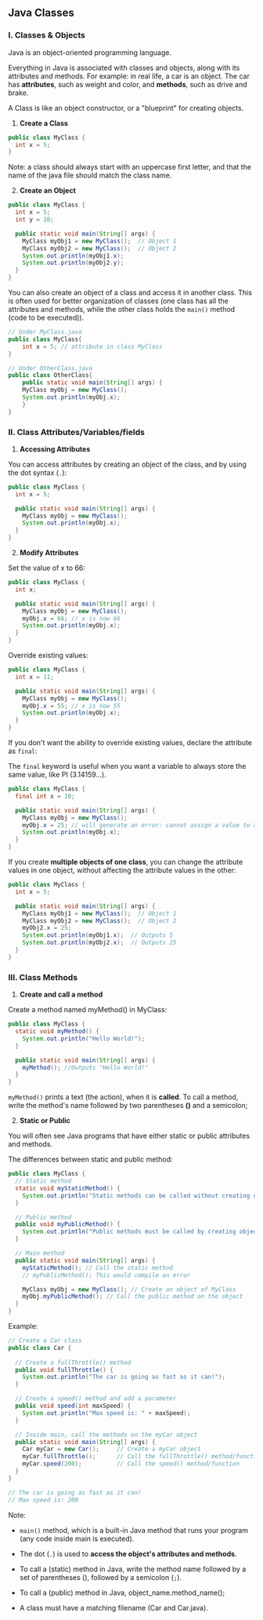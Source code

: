 ## Java Classes

### I. Classes & Objects

Java is an object-oriented programming language.

Everything in Java is associated with classes and objects, along with its attributes and methods. For example: in real life, a car is an object. The car has **attributes**, such as weight and color, and **methods**, such as drive and brake.

A Class is like an object constructor, or a "blueprint" for creating objects.

1. **Create a Class**

```java
public class MyClass {
  int x = 5;
}
```

Note: a class should always start with an uppercase first letter, and that the name of the java file should match the class name.

2. **Create an Object**

```java
public class MyClass {
  int x = 5;
  int y = 10;

  public static void main(String[] args) {
    MyClass myObj1 = new MyClass();  // Object 1
    MyClass myObj2 = new MyClass();  // Object 2
    System.out.println(myObj1.x);
    System.out.println(myObj2.y);
  }
}
```

You can also create an object of a class and access it in another class. This is often used for better organization of classes (one class has all the attributes and methods, while the other class holds the `main()` method (code to be executed)).

```java
// Under MyClass.java
public class MyClass{
	int x = 5; // attribute in class MyClass
}

// Under OtherClass.java
public class OtherClass{
	public static void main(String[] args) {
	MyClass myObj = new MyClass();
	System.out.println(myObj.x);
	}
}
```

### II. Class Attributes/Variables/fields

1. **Accessing Attributes**

You can access attributes by creating an object of the class, and by using the dot syntax (`.`):

```java
public class MyClass {
  int x = 5;

  public static void main(String[] args) {
    MyClass myObj = new MyClass();
    System.out.println(myObj.x);
  }
}
```

2. **Modify Attributes**

Set the value of x to 66:

```java
public class MyClass {
  int x;

  public static void main(String[] args) {
    MyClass myObj = new MyClass();
    myObj.x = 66; // x is now 66
    System.out.println(myObj.x);
  }
}
```

Override existing values:

```java
public class MyClass {
  int x = 11;

  public static void main(String[] args) {
    MyClass myObj = new MyClass();
    myObj.x = 55; // x is now 55
    System.out.println(myObj.x); 
  }
}
```

If you don't want the ability to override existing values, declare the attribute as `final`:

The `final` keyword is useful when you want a variable to always store the same value, like PI (3.14159...).

```java
public class MyClass {
  final int x = 10;

  public static void main(String[] args) {
    MyClass myObj = new MyClass();
    myObj.x = 25; // will generate an error: cannot assign a value to a final variable
    System.out.println(myObj.x); 
  }
}
```

If you create **multiple objects of one class**, you can change the attribute values in one object, without affecting the attribute values in the other:

```java
public class MyClass {
  int x = 5;

  public static void main(String[] args) {
    MyClass myObj1 = new MyClass();  // Object 1
    MyClass myObj2 = new MyClass();  // Object 2
    myObj2.x = 25;
    System.out.println(myObj1.x);  // Outputs 5
    System.out.println(myObj2.x);  // Outputs 25
  }
}
```


### III. Class Methods

1. **Create and call a method**

Create a method named myMethod() in MyClass:

```java
public class MyClass {
  static void myMethod() {
    System.out.println("Hello World!");
  }

  public static void main(String[] args) {
    myMethod(); //Outputs "Hello World!"
  }
}
```

`myMethod()` prints a text (the action), when it is **called**. To call a method, write the method's name followed by two parentheses **()** and a semicolon;

2. **Static or Public**

You will often see Java programs that have either static or public attributes and methods.

The differences between static and public method:

```java
public class MyClass {
  // Static method
  static void myStaticMethod() {
    System.out.println("Static methods can be called without creating objects");
  }

  // Public method
  public void myPublicMethod() {
    System.out.println("Public methods must be called by creating objects");
  }

  // Main method
  public static void main(String[] args) {
    myStaticMethod(); // Call the static method
    // myPublicMethod(); This would compile an error

    MyClass myObj = new MyClass(); // Create an object of MyClass
    myObj.myPublicMethod(); // Call the public method on the object
  }
}
```

Example:

```java
// Create a Car class
public class Car {
 
  // Create a fullThrottle() method
  public void fullThrottle() {
    System.out.println("The car is going as fast as it can!");
  }

  // Create a speed() method and add a parameter
  public void speed(int maxSpeed) {
    System.out.println("Max speed is: " + maxSpeed);
  }

  // Inside main, call the methods on the myCar object
  public static void main(String[] args) {
    Car myCar = new Car();     // Create a myCar object
    myCar.fullThrottle();      // Call the fullThrottle() method/function
    myCar.speed(200);          // Call the speed() method/function
  }
}

// The car is going as fast as it can!
// Max speed is: 200

```

Note: 

- `main()` method, which is a built-in Java method that runs your program (any code inside main is executed).

- The dot (`.`) is used to __access the object's attributes and methods__.

- To call a (static) method in Java, write the method name followed by a set of parentheses (), followed by a semicolon (`;`).

- To call a (public) method in Java, object_name.method_name();

- A class must have a matching filename (Car and Car.java).

